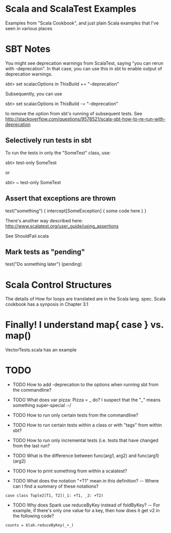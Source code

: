 # Scala and ScalaTest Examples

Examples from "Scala Cookbook", and just plain Scala examples
that I've seen in various places

# SBT Notes

You might see deprecation warnings from ScalaTest, saying "you can rerun with
-deprecation".  In that case, you can use this in sbt to enable output of
deprecation warnings.

  sbt> set scalacOptions in ThisBuild += "-deprecation"

Subsequently, you can use

  sbt> set scalacOptions in ThisBuild -= "-deprecation"

to remove the option from sbt's running of subsequent tests. See
http://stackoverflow.com/questions/9578521/scala-sbt-how-to-re-run-with-deprecation

## Selectively run tests in sbt

To run the tests in only the "SomeTest" class, use:

  sbt> test-only SomeTest

or

  sbt> ~ test-only SomeTest

## Assert that exceptions are thrown

  test("something") {
    intercept[SomeException] {
      some code here
    }
  }

  There's another way described here:
  http://www.scalatest.org/user_guide/using_assertions

  See ShouldFail.scala

## Mark tests as "pending"

  test("Do something later") (pending)

# Scala Control Structures

The details of How for loops are translated are in the Scala lang.  spec.  Scala
cookbook has a synposis in Chapter 3.1
    
# Finally!  I understand map{ case } vs. map()

VectorTests.scala has an example
# TODO

* TODO How to add -deprecation to the options when running sbt from the
  commandline?

* TODO What does var pizza: Pizza = _ do?
       I suspect that the "_" means something super-special :-/
           
* TODO How to run only certain tests from the commandline?

* TODO How to run certain tests within a class or with "tags" from within sbt?

* TODO How to run only incremental tests (i.e. tests that have changed
       from the last run?

* TODO What is the difference between func(arg1, arg2) and func(arg1)(arg2)

* TODO How to print something from within a scalatest?

* TODO What does the notation "+T1" mean in this definition?
  -- Where can I find a summary of these notations?

```
case class Tuple2[T1, T2](_1: +T1, _2: +T2)
```

* TODO Why does Spark use reduceByKey instead of foldByKey?
  -- For example, if there's only one value for a key, then how does
     it get v2 in the following code?

```
counts = blah.reduceByKey(_+_)
```

